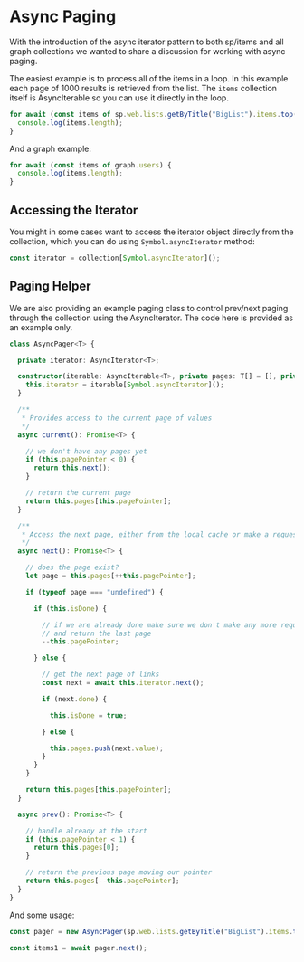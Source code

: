 # Async Paging

With the introduction of the async iterator pattern to both sp/items and all graph collections we wanted to share a discussion for working with async paging.

The easiest example is to process all of the items in a loop. In this example each page of 1000 results is retrieved from the list. The `items` collection itself is AsyncIterable so you can use it directly in the loop.

```TypeScript
for await (const items of sp.web.lists.getByTitle("BigList").items.top(1000)) {
  console.log(items.length);
}
```

And a graph example:

```TypeScript
for await (const items of graph.users) {
  console.log(items.length);
}
```

## Accessing the Iterator

You might in some cases want to access the iterator object directly from the collection, which you can do using `Symbol.asyncIterator` method:

```TypeScript
const iterator = collection[Symbol.asyncIterator]();
```

## Paging Helper

We are also providing an example paging class to control prev/next paging through the collection using the AsyncIterator. The code here is provided as an example only.

```TypeScript
class AsyncPager<T> {

  private iterator: AsyncIterator<T>;

  constructor(iterable: AsyncIterable<T>, private pages: T[] = [], private pagePointer = -1, private isDone = false) {
    this.iterator = iterable[Symbol.asyncIterator]();
  }

  /**
   * Provides access to the current page of values
   */
  async current(): Promise<T> {

    // we don't have any pages yet
    if (this.pagePointer < 0) {
      return this.next();
    }

    // return the current page
    return this.pages[this.pagePointer];
  }

  /**
   * Access the next page, either from the local cache or make a request to load it
   */
  async next(): Promise<T> {

    // does the page exist?
    let page = this.pages[++this.pagePointer];

    if (typeof page === "undefined") {

      if (this.isDone) {

        // if we are already done make sure we don't make any more requests
        // and return the last page
        --this.pagePointer;

      } else {

        // get the next page of links
        const next = await this.iterator.next();

        if (next.done) {

          this.isDone = true;

        } else {

          this.pages.push(next.value);
        }
      }
    }

    return this.pages[this.pagePointer];
  }

  async prev(): Promise<T> {

    // handle already at the start
    if (this.pagePointer < 1) {
      return this.pages[0];
    }

    // return the previous page moving our pointer
    return this.pages[--this.pagePointer];
  }
}
```

And some usage:

```TypeScript
const pager = new AsyncPager(sp.web.lists.getByTitle("BigList").items.top(1000));

const items1 = await pager.next();
```
